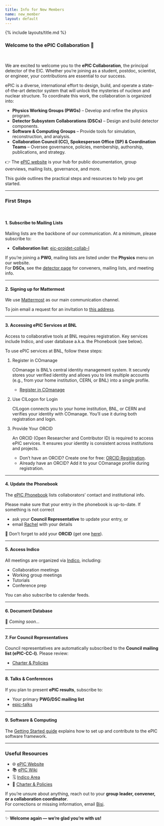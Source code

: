 ```yaml
---
title: Info for New Members
name: new_member
layout: default
---
```


{% include layouts/title.md %}

### Welcome to the ePIC Collaboration 🎉

<br>

We are excited to welcome you to the **ePIC Collaboration**, the principal detector of the EIC. Whether you’re joining as a student, postdoc, scientist, or engineer, your contributions are essential to our success.

ePIC is a diverse, international effort to design, build, and operate a state-of-the-art detector system that will unlock the mysteries of nucleon and nuclear structure. To coordinate this work, the collaboration is organized into:

- **Physics Working Groups (PWGs)** – Develop and refine the physics program.  
- **Detector Subsystem Collaborations (DSCs)** – Design and build detector components.  
- **Software & Computing Groups** – Provide tools for simulation, reconstruction, and analysis.  
- **Collaboration Council (CC), Spokesperson Office (SP) & Coordination Teams** – Oversee governance, policies, membership, authorship, publications, and strategy.  

👉 The [ePIC website](https://www.epic-eic.org/) is your hub for public documentation, group overviews, mailing lists, governance, and more.

This guide outlines the practical steps and resources to help you get started.

---

### First Steps

<br>


#### 1. Subscribe to Mailing Lists  
Mailing lists are the backbone of our communication. At a minimum, please subscribe to:

- **Collaboration list**: [eic-projdet-collab-l](https://lists.bnl.gov/sympa/info/eic-projdet-collab-l)  

If you’re joining a **PWG**, mailing lists are listed under the **Physics** menu on our website.  
For **DSCs**, see the [detector page](https://www.epic-eic.org/detector/dsc.html) for conveners, mailing lists, and meeting info.  

---

#### 2. Signing up for Mattermost  

We use [Mattermost](https://chat.epic-eic.org/) as our main communication channel.

To join email a request for an invitation to [this address](eic-software-l-request@lists.bnl.gov).

---

#### 3. Accessing ePIC Services at BNL  
Access to collaborative tools at BNL requires registration. Key services include Indico, and user database a.k.a. the Phonebook (see below).

To use ePIC services at BNL, follow these steps:

1. Register in COmanage

    COmanage is BNL’s central identity management system. It securely stores your verified identity and allows you to link multiple accounts (e.g., from your home institution, CERN, or BNL) into a single profile.

    - [Register in COmanage](https://docs.sdcc.bnl.gov/services/comanage/Register_for_SCDF_COmanage/) 

2. Use CILogon for Login

    CILogon connects you to your home institution, BNL, or CERN and verifies your identity with COmanage. You’ll use it during both registration and login.

3. Provide Your ORCID

    An ORCID (Open Researcher and Contributor ID) is required to access ePIC services. It ensures your identity is consistent across institutions and projects.

    - Don’t have an ORCID? Create one for free: [ORCID Registration](https://orcid.org/register).
    - Already have an ORCID? Add it to your COmanage profile during registration.

---

#### 4. Update the Phonebook  
The [ePIC Phonebook](https://phonebook.sdcc.bnl.gov/ePIC/) lists collaborators’ contact and institutional info.  

Please make sure that your entry in the phonebook is up-to-date. If something is not correct

- ask your **Council Representative** to update your entry, or  
- email [Rachel](mailto:irachel@bnl.gov) with your details  

🔑 Don’t forget to add your **ORCID** (get one [here](https://orcid.org/)).  

---

#### 5. Access Indico  
All meetings are organized via [Indico](https://indico.bnl.gov/category/402/), including:  

- Collaboration meetings  
- Working group meetings  
- Tutorials  
- Conference prep  

You can also subscribe to calendar feeds.  

---

#### 6. Document Database  
📌 *Coming soon…*  

---

#### 7. For Council Representatives  
Council representatives are automatically subscribed to the **Council mailing list (ePIC-CC-l)**. Please review:  

- [Charter & Policies](https://www.epic-eic.org/collaboration/council.html)  

---

#### 8. Talks & Conferences  
If you plan to present **ePIC results**, subscribe to:  

- Your primary **PWG/DSC mailing list**  
- [epic-talks](https://lists.bnl.gov/sympa/subscribe/epic-talks-l)  

---

#### 9. Software & Computing  
The [Getting Started guide](https://www.epic-eic.org/sc/getstarted.html) explains how to set up and contribute to the ePIC software framework.  

---

### Useful Resources  
- 🌐 [ePIC Website](https://www.epic-eic.org/)  
- 📚 [ePIC Wiki](https://wiki.bnl.gov/EPIC/index.php?title=Main_Page)  
- 🗓️ [Indico Area](https://indico.bnl.gov/category/402)  
- 📄 [Charter & Policies](https://www.epic-eic.org/collaboration/council.html)  

If you’re unsure about anything, reach out to your **group leader, convener, or a collaboration coordinator**.  
For corrections or missing information, email [Bisi](mailto:oogunleye@bnl.gov).  

---

✨ **Welcome again — we’re glad you’re with us!**  
